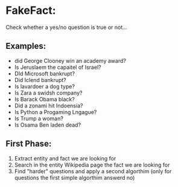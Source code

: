 # FakeFact:
Check whether a yes/no question is true or not...

## Examples:
* did George Clooney win an academy award?
* Is Jeruslaem the capaitel of Israel?
* DId Microsoft bankrupt?
* Did Iclend bankrupt?
* Is lavardoer a dog type?
* Is Zara a swidsh company?
* Is Barack Obama black?
* Did a zonami hit Indoensia?
* Is Python a Progaming Lngague? 
* Is Trump a woman?
* Is Osama Ben laden dead?


## First Phase:
1. Extract entity and fact we are looking for
2. Search in the entity Wikipedia page the fact we are looking for
3. Find "harder" questions and apply a second algorthim (only for questions the first simple algorthim answerd no)
